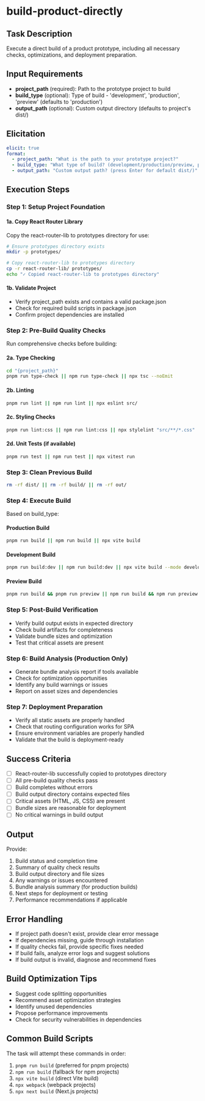 # build-product-directly

## Task Description
Execute a direct build of a product prototype, including all necessary checks, optimizations, and deployment preparation.

## Input Requirements
- **project_path** (required): Path to the prototype project to build
- **build_type** (optional): Type of build - 'development', 'production', 'preview' (defaults to 'production')
- **output_path** (optional): Custom output directory (defaults to project's dist/)

## Elicitation
```yaml
elicit: true
format:
  - project_path: "What is the path to your prototype project?"
  - build_type: "What type of build? (development/production/preview, press Enter for production)"
  - output_path: "Custom output path? (press Enter for default dist/)"
```

## Execution Steps

### Step 1: Setup Project Foundation
#### 1a. Copy React Router Library
Copy the react-router-lib to prototypes directory for use:
```bash
# Ensure prototypes directory exists
mkdir -p prototypes/

# Copy react-router-lib to prototypes directory
cp -r react-router-lib/ prototypes/
echo "✓ Copied react-router-lib to prototypes directory"
```

#### 1b. Validate Project
- Verify project_path exists and contains a valid package.json
- Check for required build scripts in package.json
- Confirm project dependencies are installed

### Step 2: Pre-Build Quality Checks
Run comprehensive checks before building:

#### 2a. Type Checking
```bash
cd "{project_path}"
pnpm run type-check || npm run type-check || npx tsc --noEmit
```

#### 2b. Linting
```bash
pnpm run lint || npm run lint || npx eslint src/
```

#### 2c. Styling Checks
```bash
pnpm run lint:css || npm run lint:css || npx stylelint "src/**/*.css"
```

#### 2d. Unit Tests (if available)
```bash
pnpm run test || npm run test || npx vitest run
```

### Step 3: Clean Previous Build
```bash
rm -rf dist/ || rm -rf build/ || rm -rf out/
```

### Step 4: Execute Build
Based on build_type:

#### Production Build
```bash
pnpm run build || npm run build || npx vite build
```

#### Development Build
```bash
pnpm run build:dev || npm run build:dev || npx vite build --mode development
```

#### Preview Build
```bash
pnpm run build && pnpm run preview || npm run build && npm run preview
```

### Step 5: Post-Build Verification
- Verify build output exists in expected directory
- Check build artifacts for completeness
- Validate bundle sizes and optimization
- Test that critical assets are present

### Step 6: Build Analysis (Production Only)
- Generate bundle analysis report if tools available
- Check for optimization opportunities
- Identify any build warnings or issues
- Report on asset sizes and dependencies

### Step 7: Deployment Preparation
- Verify all static assets are properly handled
- Check that routing configuration works for SPA
- Ensure environment variables are properly handled
- Validate that the build is deployment-ready

## Success Criteria
- [ ] React-router-lib successfully copied to prototypes directory
- [ ] All pre-build quality checks pass
- [ ] Build completes without errors
- [ ] Build output directory contains expected files
- [ ] Critical assets (HTML, JS, CSS) are present
- [ ] Bundle sizes are reasonable for deployment
- [ ] No critical warnings in build output

## Output
Provide:
1. Build status and completion time
2. Summary of quality check results
3. Build output directory and file sizes
4. Any warnings or issues encountered
5. Bundle analysis summary (for production builds)
6. Next steps for deployment or testing
7. Performance recommendations if applicable

## Error Handling
- If project path doesn't exist, provide clear error message
- If dependencies missing, guide through installation
- If quality checks fail, provide specific fixes needed
- If build fails, analyze error logs and suggest solutions
- If build output is invalid, diagnose and recommend fixes

## Build Optimization Tips
- Suggest code splitting opportunities
- Recommend asset optimization strategies
- Identify unused dependencies
- Propose performance improvements
- Check for security vulnerabilities in dependencies

## Common Build Scripts
The task will attempt these commands in order:
1. `pnpm run build` (preferred for pnpm projects)
2. `npm run build` (fallback for npm projects)
3. `npx vite build` (direct Vite build)
4. `npx webpack` (webpack projects)
5. `npx next build` (Next.js projects)